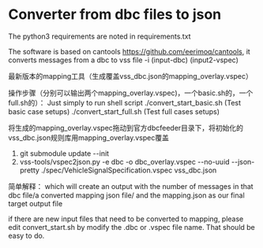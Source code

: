 # Converter from dbc files to json

The python3 requirements are noted in requirements.txt 

The software is based on cantools https://github.com/eerimoq/cantools,
it converts messages from a dbc to vss file -i (input-dbc) (input2-vspec)

<!-- Run command(for normal user):
sudo pip3 install -r requirements.txt
sudo python3 dbc2vssjson_converter.py -i FILENAME.DBC -b canbus

To convert json to yaml, use command:
json2yaml <json_file> <yaml_file> -->

最新版本的mapping工具（生成覆盖vss_dbc.json的mapping_overlay.vspec）

操作步骤（分别可以输出两个mapping_overlay.vspec)，一个basic.sh的，一个full.sh的）：
Just simply to run shell script
./convert_start_basic.sh (Test basic case setups)
./convert_start_full.sh (Test full cases setups)

将生成的mapping_overlay.vspec拖动到官方dbcfeeder目录下，将初始化的vss_dbc.json规则库用mapping_overlay.vspec覆盖

1. git submodule update --init
2. vss-tools/vspec2json.py -e dbc -o dbc_overlay.vspec --no-uuid  --json-pretty ./spec/VehicleSignalSpecification.vspec vss_dbc.json

简单解释：
which will create an output with the number of messages in that dbc file/a converted mapping json file/
and the mapping.json as our final target output file

if there are new input files that need to be converted to mapping, please edit convert_start.sh by modify
the .dbc or .vspec file name. That should be easy to do.
